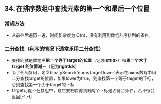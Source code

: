 ## 34. 在排序数组中查找元素的第一个和最后一个位置

### 常规方法

- 从前往后遍历一遍，时间复杂度为 O(n)，没有利用到数组升序排列的条件。

### 二分查找（有序的情况下通常采用二分查找）

- 要找的就是数组中**第一个等于target的位置**（记为**leftIdx**）和**第一个大于target 的位置减一**（记为**rightIdx**）
- 为了代码复用，定义binarySearch(nums,target,lower)表示在nums数组中用二分查找target的位置，如果lower为true，则查找第一个等于target的下标，否则查找第一个大于target的下标
- target可能不在数组中，最后要校验得到的两个下标是否符合条件，若不符合返回[-1,-1]
